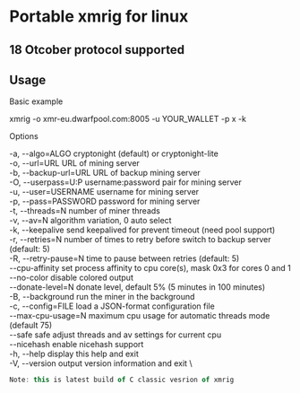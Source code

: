 # Portable xmrig for linux
## 18 Otcober protocol supported

Usage
---
Basic example 

xmrig -o xmr-eu.dwarfpool.com:8005 -u YOUR_WALLET -p x -k 

Options 

  -a, --algo=ALGO       cryptonight (default) or cryptonight-lite \
  -o, --url=URL         URL of mining server \
  -b, --backup-url=URL  URL of backup mining server \
  -O, --userpass=U:P    username:password pair for mining server \
  -u, --user=USERNAME   username for mining server \
  -p, --pass=PASSWORD   password for mining server \
  -t, --threads=N       number of miner threads \
  -v, --av=N            algorithm variation, 0 auto select \
  -k, --keepalive       send keepalived for prevent timeout (need pool support) \
  -r, --retries=N       number of times to retry before switch to backup server (default: 5) \
  -R, --retry-pause=N   time to pause between retries (default: 5) \
      --cpu-affinity    set process affinity to cpu core(s), mask 0x3 for cores 0 and 1 \
      --no-color        disable colored output \
      --donate-level=N  donate level, default 5% (5 minutes in 100 minutes) \
  -B, --background      run the miner in the background \
  -c, --config=FILE     load a JSON-format configuration file \
      --max-cpu-usage=N maximum cpu usage for automatic threads mode (default 75) \
      --safe            safe adjust threads and av settings for current cpu \
      --nicehash        enable nicehash support \
  -h, --help            display this help and exit \
  -V, --version         output version information and exit \
  
```javascript 
Note: this is latest build of C classic vesrion of xmrig 
``` 
